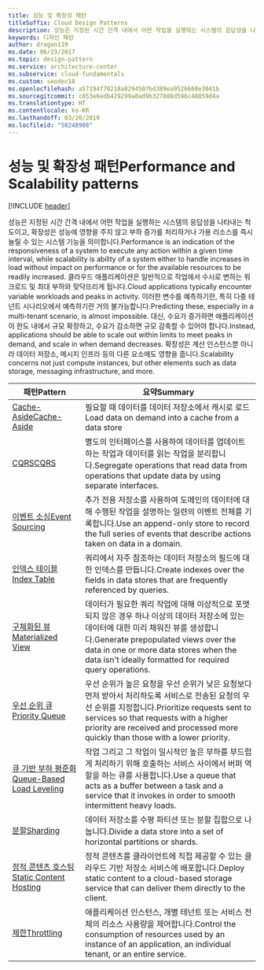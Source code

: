 ```yaml
---
title: 성능 및 확장성 패턴
titleSuffix: Cloud Design Patterns
description: 성능은 지정된 시간 간격 내에서 어떤 작업을 실행하는 시스템의 응답성을 나타내는 척도이고, 확장성은 성능에 영향을 주지 않고 부하 증가를 처리하거나 가용 리소스를 즉시 늘릴 수 있는 시스템 기능을 의미합니다. 클라우드 애플리케이션은 일반적으로 작업에서 수시로 변하는 워크로드 및 최대 부하와 맞닥뜨리게 됩니다. 이러한 변수를 예측하기란, 특히 다중 테넌트 시나리오에서 예측하기란 거의 불가능합니다. 대신, 수요가 증가하면 애플리케이션이 한도 내에서 규모 확장하고, 수요가 감소하면 규모 감축할 수 있어야 합니다. 확장성은 계산 인스턴스뿐 아니라 데이터 저장소, 메시지 인프라 등의 다른 요소에도 영향을 줍니다.
keywords: 디자인 패턴
author: dragon119
ms.date: 06/23/2017
ms.topic: design-pattern
ms.service: architecture-center
ms.subservice: cloud-fundamentals
ms.custom: seodec18
ms.openlocfilehash: a57194f70218a8294507bd389ea9526660e3041b
ms.sourcegitcommit: c053e6edb429299a0ad9b327888d596c48859d4a
ms.translationtype: HT
ms.contentlocale: ko-KR
ms.lasthandoff: 03/20/2019
ms.locfileid: "58248908"
---
```

# <a name="performance-and-scalability-patterns"></a><span data-ttu-id="fff0d-108">성능 및 확장성 패턴</span><span class="sxs-lookup"><span data-stu-id="fff0d-108">Performance and Scalability patterns</span></span>

[!INCLUDE [header](../../_includes/header.md)]

<span data-ttu-id="fff0d-109">성능은 지정된 시간 간격 내에서 어떤 작업을 실행하는 시스템의 응답성을 나타내는 척도이고, 확장성은 성능에 영향을 주지 않고 부하 증가를 처리하거나 가용 리소스를 즉시 늘릴 수 있는 시스템 기능을 의미합니다.</span><span class="sxs-lookup"><span data-stu-id="fff0d-109">Performance is an indication of the responsiveness of a system to execute any action within a given time interval, while scalability is ability of a system either to handle increases in load without impact on performance or for the available resources to be readily increased.</span></span> <span data-ttu-id="fff0d-110">클라우드 애플리케이션은 일반적으로 작업에서 수시로 변하는 워크로드 및 최대 부하와 맞닥뜨리게 됩니다.</span><span class="sxs-lookup"><span data-stu-id="fff0d-110">Cloud applications typically encounter variable workloads and peaks in activity.</span></span> <span data-ttu-id="fff0d-111">이러한 변수를 예측하기란, 특히 다중 테넌트 시나리오에서 예측하기란 거의 불가능합니다.</span><span class="sxs-lookup"><span data-stu-id="fff0d-111">Predicting these, especially in a multi-tenant scenario, is almost impossible.</span></span> <span data-ttu-id="fff0d-112">대신, 수요가 증가하면 애플리케이션이 한도 내에서 규모 확장하고, 수요가 감소하면 규모 감축할 수 있어야 합니다.</span><span class="sxs-lookup"><span data-stu-id="fff0d-112">Instead, applications should be able to scale out within limits to meet peaks in demand, and scale in when demand decreases.</span></span> <span data-ttu-id="fff0d-113">확장성은 계산 인스턴스뿐 아니라 데이터 저장소, 메시지 인프라 등의 다른 요소에도 영향을 줍니다.</span><span class="sxs-lookup"><span data-stu-id="fff0d-113">Scalability concerns not just compute instances, but other elements such as data storage, messaging infrastructure, and more.</span></span>

|                           <span data-ttu-id="fff0d-114">패턴</span><span class="sxs-lookup"><span data-stu-id="fff0d-114">Pattern</span></span>                            |                                                                        <span data-ttu-id="fff0d-115">요약</span><span class="sxs-lookup"><span data-stu-id="fff0d-115">Summary</span></span>                                                                         |
|--------------------------------------------------------------|--------------------------------------------------------------------------------------------------------------------------------------------------------|
|               [<span data-ttu-id="fff0d-116">Cache-Aside</span><span class="sxs-lookup"><span data-stu-id="fff0d-116">Cache-Aside</span></span>](../cache-aside.md)               |                                                   <span data-ttu-id="fff0d-117">필요할 때 데이터를 데이터 저장소에서 캐시로 로드</span><span class="sxs-lookup"><span data-stu-id="fff0d-117">Load data on demand into a cache from a data store</span></span>                                                   |
|                      [<span data-ttu-id="fff0d-118">CQRS</span><span class="sxs-lookup"><span data-stu-id="fff0d-118">CQRS</span></span>](../cqrs.md)                      |                           <span data-ttu-id="fff0d-119">별도의 인터페이스를 사용하여 데이터를 업데이트하는 작업과 데이터를 읽는 작업을 분리합니다.</span><span class="sxs-lookup"><span data-stu-id="fff0d-119">Segregate operations that read data from operations that update data by using separate interfaces.</span></span>                           |
|            [<span data-ttu-id="fff0d-120">이벤트 소싱</span><span class="sxs-lookup"><span data-stu-id="fff0d-120">Event Sourcing</span></span>](../event-sourcing.md)            |                     <span data-ttu-id="fff0d-121">추가 전용 저장소를 사용하여 도메인의 데이터에 대해 수행된 작업을 설명하는 일련의 이벤트 전체를 기록합니다.</span><span class="sxs-lookup"><span data-stu-id="fff0d-121">Use an append-only store to record the full series of events that describe actions taken on data in a domain.</span></span>                      |
|               [<span data-ttu-id="fff0d-122">인덱스 테이블</span><span class="sxs-lookup"><span data-stu-id="fff0d-122">Index Table</span></span>](../index-table.md)               |                                <span data-ttu-id="fff0d-123">쿼리에서 자주 참조하는 데이터 저장소의 필드에 대한 인덱스를 만듭니다.</span><span class="sxs-lookup"><span data-stu-id="fff0d-123">Create indexes over the fields in data stores that are frequently referenced by queries.</span></span>                                |
|         [<span data-ttu-id="fff0d-124">구체화된 뷰</span><span class="sxs-lookup"><span data-stu-id="fff0d-124">Materialized View</span></span>](../materialized-view.md)         |       <span data-ttu-id="fff0d-125">데이터가 필요한 쿼리 작업에 대해 이상적으로 포맷되지 않은 경우 하나 이상의 데이터 저장소에 있는 데이터에 대한 미리 채워진 뷰를 생성합니다.</span><span class="sxs-lookup"><span data-stu-id="fff0d-125">Generate prepopulated views over the data in one or more data stores when the data isn't ideally formatted for required query operations.</span></span>        |
|            [<span data-ttu-id="fff0d-126">우선 순위 큐</span><span class="sxs-lookup"><span data-stu-id="fff0d-126">Priority Queue</span></span>](../priority-queue.md)            | <span data-ttu-id="fff0d-127">우선 순위가 높은 요청을 우선 순위가 낮은 요청보다 먼저 받아서 처리하도록 서비스로 전송된 요청의 우선 순위를 지정합니다.</span><span class="sxs-lookup"><span data-stu-id="fff0d-127">Prioritize requests sent to services so that requests with a higher priority are received and processed more quickly than those with a lower priority.</span></span> |
| [<span data-ttu-id="fff0d-128">큐 기반 부하 평준화</span><span class="sxs-lookup"><span data-stu-id="fff0d-128">Queue-Based Load Leveling</span></span>](../queue-based-load-leveling.md) |              <span data-ttu-id="fff0d-129">작업 그리고 그 작업이 일시적인 높은 부하를 부드럽게 처리하기 위해 호출하는 서비스 사이에서 버퍼 역할을 하는 큐를 사용합니다.</span><span class="sxs-lookup"><span data-stu-id="fff0d-129">Use a queue that acts as a buffer between a task and a service that it invokes in order to smooth intermittent heavy loads.</span></span>               |
|                  [<span data-ttu-id="fff0d-130">분할</span><span class="sxs-lookup"><span data-stu-id="fff0d-130">Sharding</span></span>](../sharding.md)                  |                                           <span data-ttu-id="fff0d-131">데이터 저장소를 수평 파티션 또는 분할 집합으로 나눕니다.</span><span class="sxs-lookup"><span data-stu-id="fff0d-131">Divide a data store into a set of horizontal partitions or shards.</span></span>                                           |
|    [<span data-ttu-id="fff0d-132">정적 콘텐츠 호스팅</span><span class="sxs-lookup"><span data-stu-id="fff0d-132">Static Content Hosting</span></span>](../static-content-hosting.md)    |                          <span data-ttu-id="fff0d-133">정적 콘텐츠를 클라이언트에 직접 제공할 수 있는 클라우드 기반 저장소 서비스에 배포합니다.</span><span class="sxs-lookup"><span data-stu-id="fff0d-133">Deploy static content to a cloud-based storage service that can deliver them directly to the client.</span></span>                          |
|                [<span data-ttu-id="fff0d-134">제한</span><span class="sxs-lookup"><span data-stu-id="fff0d-134">Throttling</span></span>](../throttling.md)                |                <span data-ttu-id="fff0d-135">애플리케이션 인스턴스, 개별 테넌트 또는 서비스 전체의 리소스 사용량을 제어합니다.</span><span class="sxs-lookup"><span data-stu-id="fff0d-135">Control the consumption of resources used by an instance of an application, an individual tenant, or an entire service.</span></span>                 |

